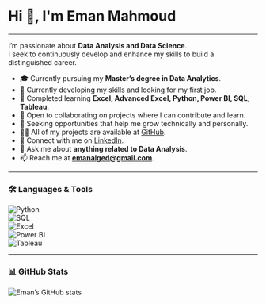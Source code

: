 # Hi 👋, I'm Eman Mahmoud  

---

I’m passionate about **Data Analysis and Data Science**.  
I seek to continuously develop and enhance my skills to build a distinguished career.  

- 🎓 Currently pursuing my **Master’s degree in Data Analytics**.
- 🔭 Currently developing my skills and looking for my first job.  
- 🌱 Completed learning **Excel, Advanced Excel, Python, Power BI, SQL, Tableau**.  
- 👯 Open to collaborating on projects where I can contribute and learn.  
- 🤝 Seeking opportunities that help me grow technically and personally.  
- 👨‍💻 All of my projects are available at [GitHub](https://github.com/EmanMahmoud0).  
- 📝 Connect with me on [LinkedIn](https://www.linkedin.com/in/eman-mahmoud-8b1689110).  
- 💬 Ask me about **anything related to Data Analysis**.  
- 📫 Reach me at **emanalged@gmail.com**.  

---

### 🛠️ Languages & Tools  
![Python](https://img.shields.io/badge/Python-3776AB?style=for-the-badge&logo=python&logoColor=white)  
![SQL](https://img.shields.io/badge/SQL-4479A1?style=for-the-badge&logo=postgresql&logoColor=white)  
![Excel](https://img.shields.io/badge/Excel-217346?style=for-the-badge&logo=microsoft-excel&logoColor=white)  
![Power BI](https://img.shields.io/badge/Power%20BI-F2C811?style=for-the-badge&logo=powerbi&logoColor=black)  
![Tableau](https://img.shields.io/badge/Tableau-E97627?style=for-the-badge&logo=tableau&logoColor=white)  

---

### 📊 GitHub Stats  
![Eman’s GitHub stats](https://github-readme-stats.vercel.app/api?username=EmanMahmoud0&show_icons=true&theme=radical)  
